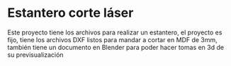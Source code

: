 # Estantero corte láser

Este proyecto tiene los archivos para realizar un estantero, el proyecto es fijo, tiene los archivos DXF listos para mandar a cortar en MDF de 3mm, también tiene un documento en Blender para poder hacer tomas en 3d de su previsualización
